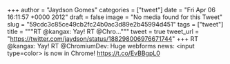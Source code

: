 
+++
author = "Jaydson Gomes"
categories = ["tweet"]
date = "Fri Apr 06 16:11:57 +0000 2012"
draft = false
image = "No media found for this Tweet"
slug = "59cdc3c85ce49cb2fc24b0ac3d89e2b45994d451"
tags = ["tweet"]
title = """RT @kangax: Yay! RT @Chro..."""
tweet = true
tweet_url = "https://twitter.com/jaydson/status/188298006976671744"
+++
RT @kangax: Yay! RT @ChromiumDev: Huge webforms news: &lt;input type=color&gt; is now in Chrome!  https://t.co/EvBBgpL0
